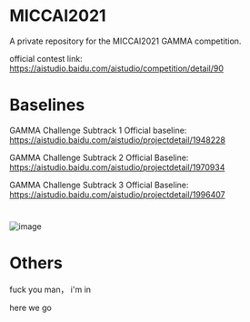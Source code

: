 # MICCAI2021
A private repository for the MICCAI2021 GAMMA competition.

official contest link: https://aistudio.baidu.com/aistudio/competition/detail/90

# Baselines

GAMMA Challenge Subtrack 1 Official baseline: https://aistudio.baidu.com/aistudio/projectdetail/1948228

GAMMA Challenge Subtrack 2 Official Baseline: https://aistudio.baidu.com/aistudio/projectdetail/1970934

GAMMA Challenge Subtrack 3 Official Baseline: https://aistudio.baidu.com/aistudio/projectdetail/1996407

#
![image](https://user-images.githubusercontent.com/49013637/126600213-8bdd037f-07de-4a8e-8f50-2b98e1cd3869.png)

# Others

fuck you man， i'm in

here we go
